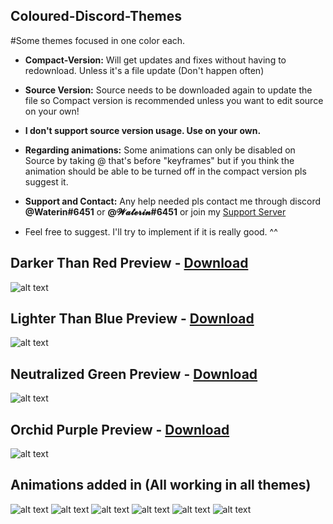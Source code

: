 ## Coloured-Discord-Themes

#Some themes focused in one color each.

* **Compact-Version:** Will get updates and fixes without having to redownload. Unless it's a file update (Don't happen often)

* **Source Version:** Source needs to be downloaded again to update the file so Compact version is recommended unless you want to edit source on your own!
* **I don't support source version usage. Use on your own.**

* **Regarding animations:** Some animations can only be disabled on Source by taking @ that's before "keyframes" but if you think the animation should be able to be turned off in the compact version pls suggest it.

* **Support and Contact:** Any help needed pls contact me through discord **@Waterin#6451** or **@𝓦𝓪𝓽𝓮𝓻𝓲𝓷#6451** or join my [Support Server](https://discord.gg/ADn3Mqd)

* Feel free to suggest. I'll try to implement if it is really good. ^^

## Darker Than Red Preview - [Download](https://betterdiscord.net/ghdl?id=1599)
![alt text](https://imgur.com/0vrbbFu.jpg)

## Lighter Than Blue Preview - [Download](https://betterdiscord.net/ghdl?id=1600)
![alt text](https://imgur.com/Dmt4LNU.jpg)

## Neutralized Green Preview - [Download](https://betterdiscord.net/ghdl?id=1601)
![alt text](https://imgur.com/JXXp6n5.jpg)

## Orchid Purple Preview - [Download](https://betterdiscord.net/ghdl?id=1602)
![alt text](https://imgur.com/79qYE0j.jpg)

## Animations added in (All working in all themes)
![alt text](https://media.giphy.com/media/9JgeHpPeaNj2hYdL73/giphy.gif)
![alt text](https://media.giphy.com/media/xlCJ7wgD7lZN0IBOSn/giphy.gif)
![alt text](https://media.giphy.com/media/1zR9vbCbpuyZRXiRQE/giphy.gif)
![alt text](https://media.giphy.com/media/janiPXpnKZGvb28trY/giphy.gif)
![alt text](https://media.giphy.com/media/9ruW34cLnIGXWuMGYP/giphy.gif)
![alt text](https://imgur.com/LTFNb9P.gif)
